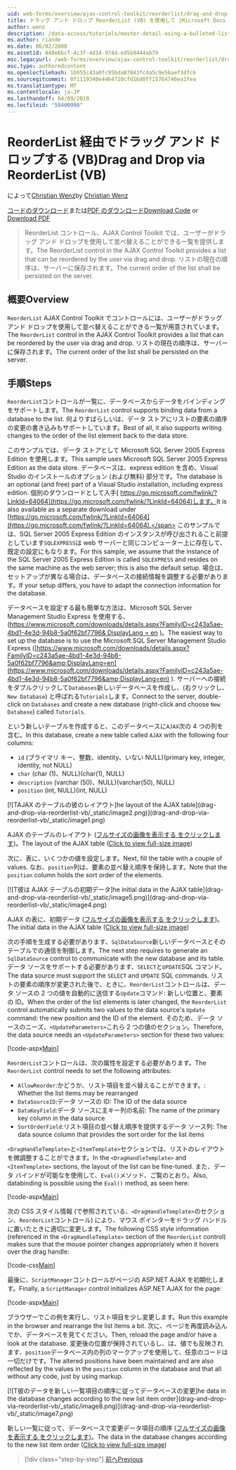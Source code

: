 ```yaml
---
uid: web-forms/overview/ajax-control-toolkit/reorderlist/drag-and-drop-via-reorderlist-vb
title: ドラッグ アンド ドロップ ReorderList (VB) を使用して |Microsoft Docs
author: wenz
description: /data-access/tutorials/master-detail-using-a-bulleted-list-of-master-records-with-a-details-datalist-vb
ms.author: riande
ms.date: 06/02/2008
ms.assetid: 848e6bcf-4c3f-4d14-974d-e45b9444ab79
msc.legacyurl: /web-forms/overview/ajax-control-toolkit/reorderlist/drag-and-drop-via-reorderlist-vb
msc.type: authoredcontent
ms.openlocfilehash: 1b955c43a0fc95bda87843fc4a5c9e56aef3dfc6
ms.sourcegitcommit: 0f1119340e4464720cfd16d0ff15764746ea1fea
ms.translationtype: MT
ms.contentlocale: ja-JP
ms.lasthandoff: 04/09/2019
ms.locfileid: "59400998"
---
```

# <a name="drag-and-drop-via-reorderlist-vb"></a><span data-ttu-id="dc599-103">ReorderList 経由でドラッグ アンド ドロップする (VB)</span><span class="sxs-lookup"><span data-stu-id="dc599-103">Drag and Drop via ReorderList (VB)</span></span>

<span data-ttu-id="dc599-104">によって[Christian Wenz](https://github.com/wenz)</span><span class="sxs-lookup"><span data-stu-id="dc599-104">by [Christian Wenz](https://github.com/wenz)</span></span>

<span data-ttu-id="dc599-105">[コードのダウンロード](http://download.microsoft.com/download/9/3/f/93f8daea-bebd-4821-833b-95205389c7d0/ReorderList5.vb.zip)または[PDF のダウンロード](http://download.microsoft.com/download/2/d/c/2dc10e34-6983-41d4-9c08-f78f5387d32b/reorderlist5VB.pdf)</span><span class="sxs-lookup"><span data-stu-id="dc599-105">[Download Code](http://download.microsoft.com/download/9/3/f/93f8daea-bebd-4821-833b-95205389c7d0/ReorderList5.vb.zip) or [Download PDF](http://download.microsoft.com/download/2/d/c/2dc10e34-6983-41d4-9c08-f78f5387d32b/reorderlist5VB.pdf)</span></span>

> <span data-ttu-id="dc599-106">ReorderList コントロール、AJAX Control Toolkit では、ユーザーがドラッグ アンド ドロップを使用して並べ替えることができる一覧を提供します。</span><span class="sxs-lookup"><span data-stu-id="dc599-106">The ReorderList control in the AJAX Control Toolkit provides a list that can be reordered by the user via drag and drop.</span></span> <span data-ttu-id="dc599-107">リストの現在の順序は、サーバーに保存されます。</span><span class="sxs-lookup"><span data-stu-id="dc599-107">The current order of the list shall be persisted on the server.</span></span>


## <a name="overview"></a><span data-ttu-id="dc599-108">概要</span><span class="sxs-lookup"><span data-stu-id="dc599-108">Overview</span></span>

<span data-ttu-id="dc599-109">`ReorderList` AJAX Control Toolkit でコントロールには、ユーザーがドラッグ アンド ドロップを使用して並べ替えることができる一覧が用意されています。</span><span class="sxs-lookup"><span data-stu-id="dc599-109">The `ReorderList` control in the AJAX Control Toolkit provides a list that can be reordered by the user via drag and drop.</span></span> <span data-ttu-id="dc599-110">リストの現在の順序は、サーバーに保存されます。</span><span class="sxs-lookup"><span data-stu-id="dc599-110">The current order of the list shall be persisted on the server.</span></span>

## <a name="steps"></a><span data-ttu-id="dc599-111">手順</span><span class="sxs-lookup"><span data-stu-id="dc599-111">Steps</span></span>

<span data-ttu-id="dc599-112">`ReorderList`コントロールが一覧に、データベースからデータをバインディングをサポートします。</span><span class="sxs-lookup"><span data-stu-id="dc599-112">The `ReorderList` control supports binding data from a database to the list.</span></span> <span data-ttu-id="dc599-113">何よりすばらしいは、データ ストアにリストの要素の順序の変更の書き込みもサポートしています。</span><span class="sxs-lookup"><span data-stu-id="dc599-113">Best of all, it also supports writing changes to the order of the list element back to the data store.</span></span>

<span data-ttu-id="dc599-114">このサンプルでは、データ ストアとして Microsoft SQL Server 2005 Express Edition を使用します。</span><span class="sxs-lookup"><span data-stu-id="dc599-114">This sample uses Microsoft SQL Server 2005 Express Edition as the data store.</span></span> <span data-ttu-id="dc599-115">データベースは、express edition を含め、Visual Studio のインストールのオプション (および無料) 部分です。</span><span class="sxs-lookup"><span data-stu-id="dc599-115">The database is an optional (and free) part of a Visual Studio installation, including express edition.</span></span> <span data-ttu-id="dc599-116">個別のダウンロードとして入手[ https://go.microsoft.com/fwlink/?LinkId=64064](https://go.microsoft.com/fwlink/?LinkId=64064)します。</span><span class="sxs-lookup"><span data-stu-id="dc599-116">It is also available as a separate download under [https://go.microsoft.com/fwlink/?LinkId=64064](https://go.microsoft.com/fwlink/?LinkId=64064).</span></span> <span data-ttu-id="dc599-117">このサンプルでは、SQL Server 2005 Express Edition のインスタンスが呼び出されること前提としています`SQLEXPRESS`は web サーバーと同じコンピューター上に存在して、既定の設定にもなります。</span><span class="sxs-lookup"><span data-stu-id="dc599-117">For this sample, we assume that the instance of the SQL Server 2005 Express Edition is called `SQLEXPRESS` and resides on the same machine as the web server; this is also the default setup.</span></span> <span data-ttu-id="dc599-118">場合は、セットアップが異なる場合は、データベースの接続情報を調整する必要があります。</span><span class="sxs-lookup"><span data-stu-id="dc599-118">If your setup differs, you have to adapt the connection information for the database.</span></span>

<span data-ttu-id="dc599-119">データベースを設定する最も簡単な方法は、Microsoft SQL Server Management Studio Express を使用する、([https://www.microsoft.com/downloads/details.aspx?FamilyID=c243a5ae-4bd1-4e3d-94b8-5a0f62bf7796&amp; DisplayLang = en](https://www.microsoft.com/downloads/details.aspx?FamilyID=c243a5ae-4bd1-4e3d-94b8-5a0f62bf7796&amp;DisplayLang=en) )。</span><span class="sxs-lookup"><span data-stu-id="dc599-119">The easiest way to set up the database is to use the Microsoft SQL Server Management Studio Express ([https://www.microsoft.com/downloads/details.aspx?FamilyID=c243a5ae-4bd1-4e3d-94b8-5a0f62bf7796&amp;DisplayLang=en](https://www.microsoft.com/downloads/details.aspx?FamilyID=c243a5ae-4bd1-4e3d-94b8-5a0f62bf7796&amp;DisplayLang=en) ).</span></span> <span data-ttu-id="dc599-120">サーバーへの接続をダブルクリックして`Databases`新しいデータベースを作成し、(右クリックし、 `New Database`) と呼ばれる`Tutorials`します。</span><span class="sxs-lookup"><span data-stu-id="dc599-120">Connect to the server, double-click on `Databases` and create a new database (right-click and choose `New Database`) called `Tutorials`.</span></span>

<span data-ttu-id="dc599-121">という新しいテーブルを作成すると、このデータベースに`AJAX`次の 4 つの列を含む。</span><span class="sxs-lookup"><span data-stu-id="dc599-121">In this database, create a new table called `AJAX` with the following four columns:</span></span>

- `id` <span data-ttu-id="dc599-122">(プライマリ キー、整数、identity、いない NULL)</span><span class="sxs-lookup"><span data-stu-id="dc599-122">(primary key, integer, identity, not NULL)</span></span>
- `char` <span data-ttu-id="dc599-123">(char (1)、NULL)</span><span class="sxs-lookup"><span data-stu-id="dc599-123">(char(1), NULL)</span></span>
- `description` <span data-ttu-id="dc599-124">(varchar (50)、NULL)</span><span class="sxs-lookup"><span data-stu-id="dc599-124">(varchar(50), NULL)</span></span>
- `position` <span data-ttu-id="dc599-125">(int, NULL)</span><span class="sxs-lookup"><span data-stu-id="dc599-125">(int, NULL)</span></span>


[![T<span data-ttu-id="dc599-126">AJAX のテーブルの彼のレイアウト]</span><span class="sxs-lookup"><span data-stu-id="dc599-126">he layout of the AJAX table]</span></span>(drag-and-drop-via-reorderlist-vb/_static/image2.png)](drag-and-drop-via-reorderlist-vb/_static/image1.png)

<span data-ttu-id="dc599-127">AJAX のテーブルのレイアウト ([フルサイズの画像を表示する をクリックします](drag-and-drop-via-reorderlist-vb/_static/image3.png))。</span><span class="sxs-lookup"><span data-stu-id="dc599-127">The layout of the AJAX table ([Click to view full-size image](drag-and-drop-via-reorderlist-vb/_static/image3.png))</span></span>


<span data-ttu-id="dc599-128">次に、表に、いくつかの値を設定します。</span><span class="sxs-lookup"><span data-stu-id="dc599-128">Next, fill the table with a couple of values.</span></span> <span data-ttu-id="dc599-129">なお、`position`列は、要素の並べ替え順序を保持します。</span><span class="sxs-lookup"><span data-stu-id="dc599-129">Note that the `position` column holds the sort order of the elements.</span></span>


[![T<span data-ttu-id="dc599-130">彼は AJAX テーブルの初期データ]</span><span class="sxs-lookup"><span data-stu-id="dc599-130">he initial data in the AJAX table]</span></span>(drag-and-drop-via-reorderlist-vb/_static/image5.png)](drag-and-drop-via-reorderlist-vb/_static/image4.png)

<span data-ttu-id="dc599-131">AJAX の表に、初期データ ([フルサイズの画像を表示する をクリックします](drag-and-drop-via-reorderlist-vb/_static/image6.png))。</span><span class="sxs-lookup"><span data-stu-id="dc599-131">The initial data in the AJAX table ([Click to view full-size image](drag-and-drop-via-reorderlist-vb/_static/image6.png))</span></span>


<span data-ttu-id="dc599-132">次の手順を生成する必要があります、`SqlDataSource`新しいデータベースとそのテーブルでの通信を制御します。</span><span class="sxs-lookup"><span data-stu-id="dc599-132">The next step requires to generate an `SqlDataSource` control to communicate with the new database and its table.</span></span> <span data-ttu-id="dc599-133">データ ソースをサポートする必要があります、`SELECT`と`UPDATE`SQL コマンド。</span><span class="sxs-lookup"><span data-stu-id="dc599-133">The data source must support the `SELECT` and `UPDATE` SQL commands.</span></span> <span data-ttu-id="dc599-134">リストの要素の順序が変更された後で、ときに、`ReorderList`コントロールは、データ ソースの 2 つの値を自動的に送信する`Update`コマンド: 新しい位置と、要素の ID。</span><span class="sxs-lookup"><span data-stu-id="dc599-134">When the order of the list elements is later changed, the `ReorderList` control automatically submits two values to the data source's `Update` command: the new position and the ID of the element.</span></span> <span data-ttu-id="dc599-135">そのため、データ ソースのニーズ、`<UpdateParameters>`これら 2 つの値のセクション。</span><span class="sxs-lookup"><span data-stu-id="dc599-135">Therefore, the data source needs an `<UpdateParameters>` section for these two values:</span></span>

[!code-aspx[Main](drag-and-drop-via-reorderlist-vb/samples/sample1.aspx)]

<span data-ttu-id="dc599-136">`ReorderList`コントロールは、次の属性を設定する必要があります。</span><span class="sxs-lookup"><span data-stu-id="dc599-136">The `ReorderList` control needs to set the following attributes:</span></span>

- `AllowReorder`<span data-ttu-id="dc599-137">:かどうか、リスト項目を並べ替えることができます。</span><span class="sxs-lookup"><span data-stu-id="dc599-137">: Whether the list items may be rearranged</span></span>
- `DataSourceID`<span data-ttu-id="dc599-138">:データ ソースの ID</span><span class="sxs-lookup"><span data-stu-id="dc599-138">: The ID of the data source</span></span>
- `DataKeyField`<span data-ttu-id="dc599-139">:データ ソースに主キー列の名前</span><span class="sxs-lookup"><span data-stu-id="dc599-139">: The name of the primary key column in the data source</span></span>
- `SortOrderField`<span data-ttu-id="dc599-140">:リスト項目の並べ替え順序を提供するデータ ソース列</span><span class="sxs-lookup"><span data-stu-id="dc599-140">: The data source column that provides the sort order for the list items</span></span>

<span data-ttu-id="dc599-141">`<DragHandleTemplate>`と`<ItemTemplate>`セクションでは、リストのレイアウトを微調整することができます。</span><span class="sxs-lookup"><span data-stu-id="dc599-141">In the `<DragHandleTemplate>` and `<ItemTemplate>` sections, the layout of the list can be fine-tuned.</span></span> <span data-ttu-id="dc599-142">また、データ バインドが可能なを使用して、`Eval()`メソッド、ご覧のとおり。</span><span class="sxs-lookup"><span data-stu-id="dc599-142">Also, databinding is possible using the `Eval()` method, as seen here:</span></span>

[!code-aspx[Main](drag-and-drop-via-reorderlist-vb/samples/sample2.aspx)]

<span data-ttu-id="dc599-143">次の CSS スタイル情報 (で参照されている、`<DragHandleTemplate>`のセクション、`ReorderList`コントロール) により、マウス ポインターをドラッグ ハンドルに置いたときに適切に変更します。</span><span class="sxs-lookup"><span data-stu-id="dc599-143">The following CSS style information (referenced in the `<DragHandleTemplate>` section of the `ReorderList` control) makes sure that the mouse pointer changes appropriately when it hovers over the drag handle:</span></span>

[!code-css[Main](drag-and-drop-via-reorderlist-vb/samples/sample3.css)]

<span data-ttu-id="dc599-144">最後に、`ScriptManager`コントロールがページの ASP.NET AJAX を初期化します。</span><span class="sxs-lookup"><span data-stu-id="dc599-144">Finally, a `ScriptManager` control initializes ASP.NET AJAX for the page:</span></span>

[!code-aspx[Main](drag-and-drop-via-reorderlist-vb/samples/sample4.aspx)]

<span data-ttu-id="dc599-145">ブラウザーでこの例を実行し、リスト項目を少し変更します。</span><span class="sxs-lookup"><span data-stu-id="dc599-145">Run this example in the browser and rearrange the list items a bit.</span></span> <span data-ttu-id="dc599-146">次に、ページを再度読み込んでか、データベースを見てください。</span><span class="sxs-lookup"><span data-stu-id="dc599-146">Then, reload the page and/or have a look at the database.</span></span> <span data-ttu-id="dc599-147">変更後の位置が保持されているし、は、値でも反映されます、`position`データベース内の列のマークアップを使用して、任意のコードは一切だけです。</span><span class="sxs-lookup"><span data-stu-id="dc599-147">The altered positions have been maintained and are also reflected by the values in the `position` column in the database and that all without any code, just by using markup.</span></span>


[![T<span data-ttu-id="dc599-148">彼のデータを新しい一覧項目の順序に従ってデータベースの変更]</span><span class="sxs-lookup"><span data-stu-id="dc599-148">he data in the database changes according to the new list item order]</span></span>(drag-and-drop-via-reorderlist-vb/_static/image8.png)](drag-and-drop-via-reorderlist-vb/_static/image7.png)

<span data-ttu-id="dc599-149">新しい一覧に従って、データベースで変更データ項目の順序 ([フルサイズの画像を表示する をクリックします](drag-and-drop-via-reorderlist-vb/_static/image9.png))。</span><span class="sxs-lookup"><span data-stu-id="dc599-149">The data in the database changes according to the new list item order ([Click to view full-size image](drag-and-drop-via-reorderlist-vb/_static/image9.png))</span></span>

> [!div class="step-by-step"]
> [<span data-ttu-id="dc599-150">前へ</span><span class="sxs-lookup"><span data-stu-id="dc599-150">Previous</span></span>](using-postbacks-with-reorderlist-vb.md)
